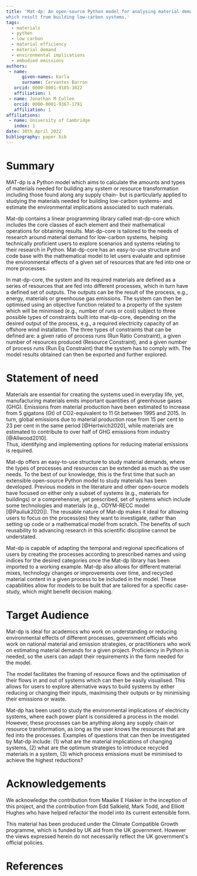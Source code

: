 ```yaml
---
title: 'Mat-dp: An open-source Python model for analysing material demand projections and their environmental implications, 
which result from building low-carbon systems.'
tags:
  - materials
  - python
  - low carbon
  - material efficiency
  - material demand 
  - environmental implications
  - embodied emissions
authors:
 - name:
      given-names: Karla
      surname: Cervantes Barron
   orcid: 0000-0001-9185-3022
   affiliation: 1
 - name: Jonathan M Cullen
   orcid: 0000-0001-9367-1791
   affiliation: 1
affiliations:
 - name: University of Cambridge
   index: 1
date: 30th April 2022
bibliography: paper.bib
---
```


# Summary

MAT-dp is a Python model which aims to calculate the amounts and types of materials needed for building any system
or resource transformation including those found along any supply chain- but is particularly applied to studying
the materials needed for building low-carbon systems- and estimate the environmental implications associated to such materials.

Mat-dp contains a linear programming library called mat-dp-core which includes 
the core classes of each element and their mathematical operations for obtaining results. Mat-dp-core is tailored to the needs of 
research around material demand for low-carbon systems, helping technically proficient users to explore scenarios and systems 
relating to their research in Python. Mat-dp-core has an easy-to-use structure and code base with the mathematical model to let users evaluate and optimise the environmental effects of a given set of resources that are fed into one or more processes.

In mat-dp-core, the system and its required materials are defined as a series of resources that are fed 
into different processes, which in turn have a defined set of outputs. 
The outputs can be the result of the process, e.g., energy, materials or greenhouse gas emissions. 
The system can then be optimised using an objective function related to a property of the system which will be minimised 
(e.g., number of runs or cost) subject to three possible types of constraints built into mat-dp-core, 
depending on the desired output of the process, e.g., a required electricity capacity of an offshore wind installation. 
The three types of constraints that can be defined are: a given ratio of process runs (Run Ratio Constraint), 
a given number of resources produced (Resource Constraint), and a given number of process runs (Run Eq Constraint)
that the system has to comply with.
The model results obtained can then be exported and further explored.

# Statement of need

Materials are essential for creating the systems used in everyday life, yet, manufacturing materials emits important quantities of
greenhouse gases (GHG). Emissions from material production have been estimated to increase
from 5 gigatons (Gt) of CO2-equivalent to 11 Gt between 1995 and 2015. 
In turn, global emissions due to material production rose from 15 per cent to 23 per cent in the same period [@Hertwich2020], while
materials are estimated to contribute to over half of GHG emissions from industry [@Allwood2010].  
Thus, identifying and implementing options for reducing material emissions is required.


Mat-dp offers an easy-to-use structure to study material demands, where the types of processes and resources can
be extended as much as the user needs. To the best of our knowledge, this is the first time that such an extensible
open-source Python model to study materials has been developed. Previous models in the literature and other open-source models have
focused on either only a subset of systems (e.g., materials for buildings) or a comprehensive, yet prescribed, 
set of systems which include some technologies and materials (e.g., ODYM-RECC model [@Pauliuk2020]). The reusable nature of 
Mat-dp makes it ideal for allowing users to focus on the process(es) they want to investigate, rather than setting up code 
or a mathematical model from scratch. The benefits of such reusability to advancing research in this scientific discipline 
cannot be understated.


Mat-dp is capable of adapting the temporal and regional specifications of users by creating the processes
according to prescribed names and using indices for the desired categories once the Mat-dp library has been imported
to a working example. Mat-dp also allows for different material mixes, technology changes or improvements over time, 
and recycled material content in a given process to be included in the model. These capabilities allow for models to be built
that are tailored for a specific case-study, which might benefit decision making.


# Target Audience

Mat-dp is ideal for academics who work on understanding or reducing environmental effects of different processes,
government officials who work on national material and emission strategies, or practitioners who work
on estimating material demands for a given project. Proficiency in Python is needed, so the users can
adapt their requirements in the form needed for the model.

The model facilitates the framing of resource flows and the optimisation of their flows 
in and out of systems which can then be easily visualised. This allows for users to explore 
alternative ways to build systems by either reducing or changing their inputs, maximising 
their outputs or by minimising their emissions or waste.


Mat-dp has been used to study the environmental implications of electricity systems, where each 
power plant is considered a process in the model. However, these processes can be anything along 
any supply chain or resource transformation, as long as the user knows the resources that are 
fed into the processes. Examples of questions that can then be investigated by Mat-dp include: (1) what are the
material implications of changing systems, (2) what are the optimum strategies to introduce recycled materials
in a system, (3) which process emissions must be minimised to achieve the highest reductions?


# Acknowledgements

We acknowledge the contribution from Maaike E Hakker in the inception of 
this project, and the contribution from Edd Salkield, Mark Todd, and Elliott Hughes 
who have helped refactor the model into its current extensible form.

This material has been produced under the Climate Compatible Growth programme, which 
is funded by UK aid from the UK government. However the views expressed herein do not 
necessarily reflect the UK government's official policies.

# References
